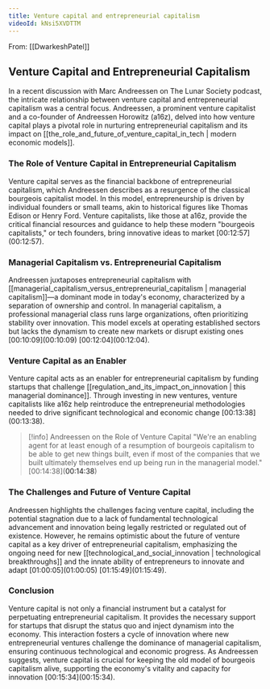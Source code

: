 ```yaml
---
title: Venture capital and entrepreneurial capitalism
videoId: kNsi5XVDTTM
---
```


From: [[DwarkeshPatel]] <br/> 
## Venture Capital and Entrepreneurial Capitalism

In a recent discussion with Marc Andreessen on The Lunar Society podcast, the intricate relationship between venture capital and entrepreneurial capitalism was a central focus. Andreessen, a prominent venture capitalist and a co-founder of Andreessen Horowitz (a16z), delved into how venture capital plays a pivotal role in nurturing entrepreneurial capitalism and its impact on [[the_role_and_future_of_venture_capital_in_tech | modern economic models]].

### The Role of Venture Capital in Entrepreneurial Capitalism

Venture capital serves as the financial backbone of entrepreneurial capitalism, which Andreessen describes as a resurgence of the classical bourgeois capitalist model. In this model, entrepreneurship is driven by individual founders or small teams, akin to historical figures like Thomas Edison or Henry Ford. Venture capitalists, like those at a16z, provide the critical financial resources and guidance to help these modern "bourgeois capitalists," or tech founders, bring innovative ideas to market [00:12:57](<a class="yt-timestamp" data-t="00:12:57">00:12:57</a>).

### Managerial Capitalism vs. Entrepreneurial Capitalism

Andreessen juxtaposes entrepreneurial capitalism with [[managerial_capitalism_versus_entrepreneurial_capitalism | managerial capitalism]]—a dominant mode in today's economy, characterized by a separation of ownership and control. In managerial capitalism, a professional managerial class runs large organizations, often prioritizing stability over innovation. This model excels at operating established sectors but lacks the dynamism to create new markets or disrupt existing ones [00:10:09](<a class="yt-timestamp" data-t="00:10:09">00:10:09</a>) [00:12:04](<a class="yt-timestamp" data-t="00:12:04">00:12:04</a>).

### Venture Capital as an Enabler

Venture capital acts as an enabler for entrepreneurial capitalism by funding startups that challenge [[regulation_and_its_impact_on_innovation | this managerial dominance]]. Through investing in new ventures, venture capitalists like a16z help reintroduce the entrepreneurial methodologies needed to drive significant technological and economic change [00:13:38](<a class="yt-timestamp" data-t="00:13:38">00:13:38</a>).

> [!info] Andreessen on the Role of Venture Capital
> "We're an enabling agent for at least enough of a resumption of bourgeois capitalism to be able to get new things built, even if most of the companies that we built ultimately themselves end up being run in the managerial model." [00:14:38](<a class="yt-timestamp" data-t="00:14:38">00:14:38</a>)

### The Challenges and Future of Venture Capital

Andreessen highlights the challenges facing venture capital, including the potential stagnation due to a lack of fundamental technological advancement and innovation being legally restricted or regulated out of existence. However, he remains optimistic about the future of venture capital as a key driver of entrepreneurial capitalism, emphasizing the ongoing need for new [[technological_and_social_innovation | technological breakthroughs]] and the innate ability of entrepreneurs to innovate and adapt [01:00:05](<a class="yt-timestamp" data-t="01:00:05">01:00:05</a>) [01:15:49](<a class="yt-timestamp" data-t="01:15:49">01:15:49</a>).

### Conclusion

Venture capital is not only a financial instrument but a catalyst for perpetuating entrepreneurial capitalism. It provides the necessary support for startups that disrupt the status quo and inject dynamism into the economy. This interaction fosters a cycle of innovation where new entrepreneurial ventures challenge the dominance of managerial capitalism, ensuring continuous technological and economic progress. As Andreessen suggests, venture capital is crucial for keeping the old model of bourgeois capitalism alive, supporting the economy's vitality and capacity for innovation [00:15:34](<a class="yt-timestamp" data-t="00:15:34">00:15:34</a>).